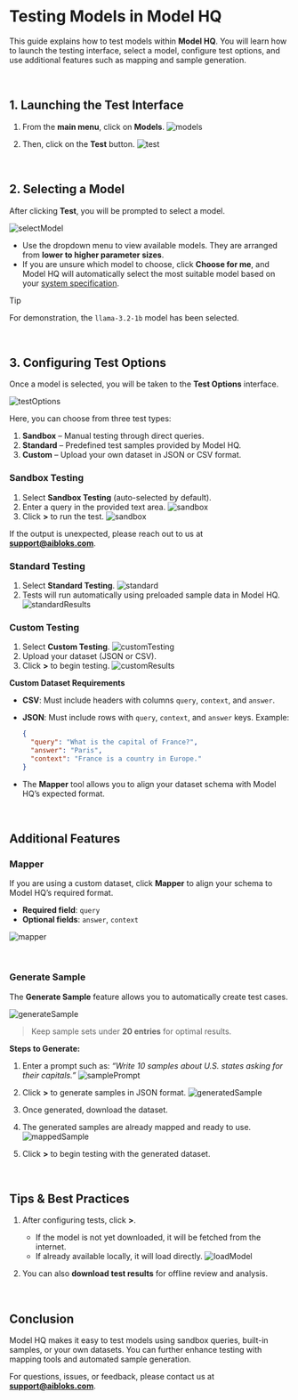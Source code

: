 # Testing Models in Model HQ

This guide explains how to test models within **Model HQ**. You will learn how to launch the testing interface, select a model, configure test options, and use additional features such as mapping and sample generation.

&nbsp;

## 1. Launching the Test Interface

1. From the **main menu**, click on **Models**.
   ![models](test/models.png)

2. Then, click on the **Test** button.
   ![test](test/test.png)

&nbsp;

## 2. Selecting a Model

After clicking **Test**, you will be prompted to select a model.

![selectModel](test/selectModel.png)

* Use the dropdown menu to view available models. They are arranged from **lower to higher parameter sizes**.
* If you are unsure which model to choose, click **Choose for me**, and Model HQ will automatically select the most suitable model based on your [system specification](https://model-hq-docs.vercel.app/system-configuration).

> [!TIP]
> For demonstration, the `llama-3.2-1b` model has been selected.

&nbsp;

## 3. Configuring Test Options

Once a model is selected, you will be taken to the **Test Options** interface.

![testOptions](test/testOptions.png)

Here, you can choose from three test types:

1. **Sandbox** – Manual testing through direct queries.
2. **Standard** – Predefined test samples provided by Model HQ.
3. **Custom** – Upload your own dataset in JSON or CSV format.

### Sandbox Testing

1. Select **Sandbox Testing** (auto-selected by default).
2. Enter a query in the provided text area.
   ![sandbox](test/sandboxPrompt.png)
3. Click **>** to run the test.
   ![sandbox](test/sandboxResults.png)

If the output is unexpected, please reach out to us at **[support@aibloks.com](mailto:support@aibloks.com)**.


### Standard Testing

1. Select **Standard Testing**.
   ![standard](test/standardTesting.png)
2. Tests will run automatically using preloaded sample data in Model HQ.
   ![standardResults](test/standardResults.png)


### Custom Testing

1. Select **Custom Testing**.
   ![customTesting](test/customTesting.png)
2. Upload your dataset (JSON or CSV).
3. Click **>** to begin testing.
   ![customResults](test/customResults.png)

**Custom Dataset Requirements**

* **CSV**: Must include headers with columns `query`, `context`, and `answer`.

* **JSON**: Must include rows with `query`, `context`, and `answer` keys.
  Example:

  ```json
  {
    "query": "What is the capital of France?",
    "answer": "Paris",
    "context": "France is a country in Europe."
  }
  ```

* The **Mapper** tool allows you to align your dataset schema with Model HQ’s expected format.

&nbsp;

## Additional Features

### Mapper

If you are using a custom dataset, click **Mapper** to align your schema to Model HQ’s required format.

* **Required field**: `query`
* **Optional fields**: `answer`, `context`

![mapper](test/mapper.png)

&nbsp;

### Generate Sample

The **Generate Sample** feature allows you to automatically create test cases.

![generateSample](test/generateSample.png)

> Keep sample sets under **20 entries** for optimal results.

**Steps to Generate:**

1. Enter a prompt such as:
   *“Write 10 samples about U.S. states asking for their capitals.”*
   ![samplePrompt](test/samplePrompt.png)

2. Click **>** to generate samples in JSON format.
   ![generatedSample](test/generatedSample.png)

3. Once generated, download the dataset.

4. The generated samples are already mapped and ready to use.
   ![mappedSample](test/mappedSample.png)

5. Click **>** to begin testing with the generated dataset.

&nbsp;

## Tips & Best Practices

1. After configuring tests, click **>**.

   * If the model is not yet downloaded, it will be fetched from the internet.
   * If already available locally, it will load directly.
     ![loadModel](test/loadModel.png)

2. You can also **download test results** for offline review and analysis.

&nbsp;

## Conclusion

Model HQ makes it easy to test models using sandbox queries, built-in samples, or your own datasets. You can further enhance testing with mapping tools and automated sample generation.

For questions, issues, or feedback, please contact us at **support@aibloks.com**.
